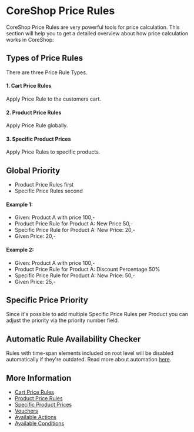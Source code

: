 # CoreShop Price Rules
CoreShop Price Rules are very powerful tools for price calculation.
This section will help you to get a detailed overview about how price calculation works in CoreShop:

## Types of Price Rules
There are three Price Rule Types.

#### 1. Cart Price Rules
Apply Price Rule to the customers cart.

#### 2. Product Price Rules
Apply Price Rule globally.

#### 3. Specific Product Prices
Apply Price Rules to specific products.

## Global Priority
- Product Price Rules first
- Specific Price Rules second

#### Example 1:
- Given: Product A with price 100,-
- Product Price Rule for Product A: New Price 50,-
- Specific Price Rule for Product A: New Price: 20,-
- Given Price: 20,-

#### Example 2:
- Given: Product A with price 100,-
- Product Price Rule for Product A: Discount Percentage 50%
- Specific Price Rule for Product A: New Price: 50,-
- Given Price: 25,-

## Specific Price Priority
Since it's possible to add multiple Specific Price Rules per Product you can adjust the
priority via the priority number field.

## Automatic Rule Availability Checker
Rules with time-span elements included on root level will be disabled automatically if they're outdated.
Read more about automation [here](../10_Automation/index.md).

## More Information

- [Cart Price Rules](./01_Cart_Price_Rules.md)
- [Product Price Rules](./02_Product_Price_Rules.md)
- [Specific Product Prices](./03_Specific_Price_Rules.md)
- [Vouchers](./05_Vouchers.md)
- [Available Actions](./06_Actions.md)
- [Available Conditions](./07_Conditions.md)
